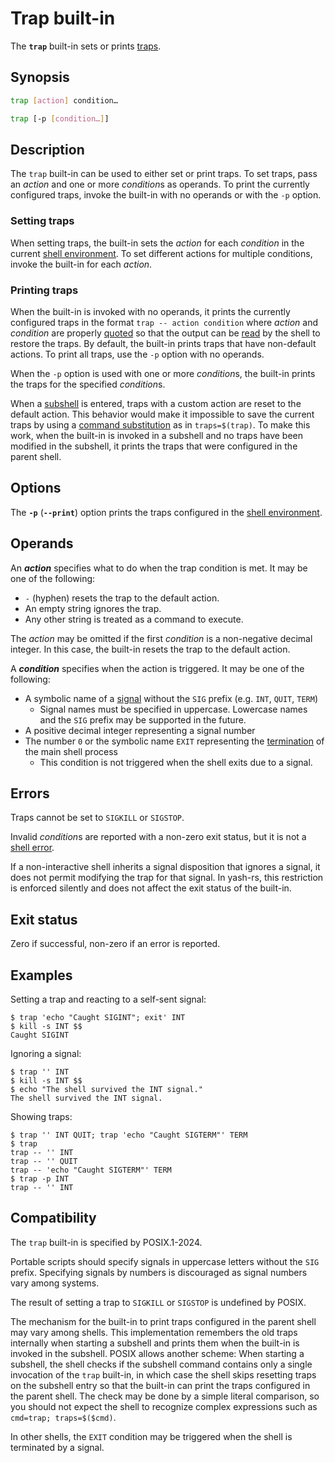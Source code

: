 # Trap built-in

The **`trap`** built-in sets or prints [traps](../environment/traps.md).

## Synopsis

```sh
trap [action] condition…
```

```sh
trap [-p [condition…]]
```

## Description

The `trap` built-in can be used to either set or print traps. To set traps, pass an *action* and one or more *condition*s as operands. To print the currently configured traps, invoke the built-in with no operands or with the `-p` option.

### Setting traps

When setting traps, the built-in sets the *action* for each *condition* in the current [shell environment]. To set different actions for multiple conditions, invoke the built-in for each *action*.

### Printing traps

When the built-in is invoked with no operands, it prints the currently configured traps in the format `trap -- action condition` where *action* and *condition* are properly [quoted](../language/words/quoting.md) so that the output can be [read](eval.md) by the shell to restore the traps. By default, the built-in prints traps that have non-default actions. To print all traps, use the `-p` option with no operands.

When the `-p` option is used with one or more *condition*s, the built-in prints the traps for the specified *condition*s.

When a [subshell](../environment/index.html#subshells) is entered, traps with a custom action are reset to the default action. This behavior would make it impossible to save the current traps by using a [command substitution](../language/words/command_substitution.md) as in `traps=$(trap)`. To make this work, when the built-in is invoked in a subshell and no traps have been modified in the subshell, it prints the traps that were configured in the parent shell.

## Options

The **`-p`** (**`--print`**) option prints the traps configured in the [shell environment].

## Operands

An ***action*** specifies what to do when the trap condition is met. It may be one of the following:

- `-` (hyphen) resets the trap to the default action.
- An empty string ignores the trap.
- Any other string is treated as a command to execute.

The *action* may be omitted if the first *condition* is a non-negative decimal integer. In this case, the built-in resets the trap to the default action.

A ***condition*** specifies when the action is triggered. It may be one of the following:

- A symbolic name of a [signal](../environment/traps.md#what-are-signals) without the `SIG` prefix (e.g. `INT`, `QUIT`, `TERM`)
    - Signal names must be specified in uppercase. Lowercase names and the `SIG` prefix may be supported in the future.
- A positive decimal integer representing a signal number
- The number `0` or the symbolic name `EXIT` representing the [termination](../termination.md) of the main shell process
    - This condition is not triggered when the shell exits due to a signal.

## Errors

Traps cannot be set to `SIGKILL` or `SIGSTOP`.

Invalid *condition*s are reported with a non-zero exit status, but it is not a [shell error](../termination.md#shell-errors).

If a non-interactive shell inherits a signal disposition that ignores a signal, it does not permit modifying the trap for that signal. In yash-rs, this restriction is enforced silently and does not affect the exit status of the built-in.

## Exit status

Zero if successful, non-zero if an error is reported.

## Examples

Setting a trap and reacting to a self-sent signal:

```shell
$ trap 'echo "Caught SIGINT"; exit' INT
$ kill -s INT $$
Caught SIGINT
```

Ignoring a signal:

```shell
$ trap '' INT
$ kill -s INT $$
$ echo "The shell survived the INT signal."
The shell survived the INT signal.
```

Showing traps:

```shell
$ trap '' INT QUIT; trap 'echo "Caught SIGTERM"' TERM
$ trap
trap -- '' INT
trap -- '' QUIT
trap -- 'echo "Caught SIGTERM"' TERM
$ trap -p INT
trap -- '' INT
```

## Compatibility

The `trap` built-in is specified by POSIX.1-2024.

Portable scripts should specify signals in uppercase letters without the `SIG` prefix. Specifying signals by numbers is discouraged as signal numbers vary among systems.

The result of setting a trap to `SIGKILL` or `SIGSTOP` is undefined by POSIX.

The mechanism for the built-in to print traps configured in the parent shell may vary among shells. This implementation remembers the old traps internally when starting a subshell and prints them when the built-in is invoked in the subshell. POSIX allows another scheme: When starting a subshell, the shell checks if the subshell command contains only a single invocation of the `trap` built-in, in which case the shell skips resetting traps on the subshell entry so that the built-in can print the traps configured in the parent shell. The check may be done by a simple literal comparison, so you should not expect the shell to recognize complex expressions such as `cmd=trap; traps=$($cmd)`.

In other shells, the `EXIT` condition may be triggered when the shell is terminated by a signal.

[shell environment]: ../environment/index.html
